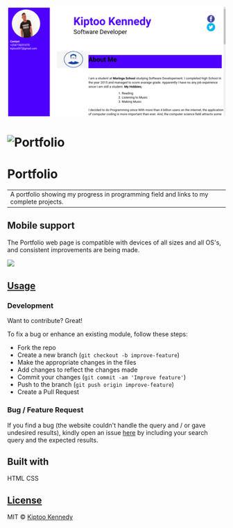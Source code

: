 <img alt="Kiptoo Kennedy Portfolio" src="images/banner.png">

# ![Portfolio]( https://kiptoo-097.github.io/Portfolio-Landing-Page)
# Portfolio
<table>
<tr>
<td>
  A portfolio showing my progress in programming field and links to my complete projects.
</td>
</tr>
</table>

## Mobile support
The Portfolio web page is compatible with devices of all sizes and all OS's, and consistent improvements are being made.

![]( https://kiptoo-097.github.io/Portfolio-Landing-Page)




## [Usage]( https://kiptoo-097.github.io/Portfolio-Landing-Page) 

### Development
Want to contribute? Great!

To fix a bug or enhance an existing module, follow these steps:

- Fork the repo
- Create a new branch (`git checkout -b improve-feature`)
- Make the appropriate changes in the files
- Add changes to reflect the changes made
- Commit your changes (`git commit -am 'Improve feature'`)
- Push to the branch (`git push origin improve-feature`)
- Create a Pull Request 

### Bug / Feature Request

If you find a bug (the website couldn't handle the query and / or gave undesired results), kindly open an issue [here]( https://kiptoo-097.github.io/Portfolio-Landing-Page) by including your search query and the expected results.


## Built with 

HTML
CSS

## [License]( https://kiptoo-097.github.io/Portfolio-Landing-Page/LICENSE.md)

MIT © [Kiptoo Kennedy]( https://kiptoo-097.github.io)

